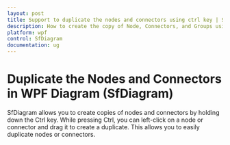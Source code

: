 ```yaml
---
layout: post
title: Support to duplicate the nodes and connectors using ctrl key | Syncfusion.
description: How to create the copy of Node, Connectors, and Groups using ctrl key.
platform: wpf
control: SfDiagram
documentation: ug
---
```

# Duplicate the Nodes and Connectors in WPF Diagram (SfDiagram)

SfDiagram allows you to create copies of nodes and connectors by holding down the Ctrl key. While pressing Ctrl, you can left-click on a node or connector and drag it to create a duplicate. This  allows you to easily duplicate nodes or connectors.
